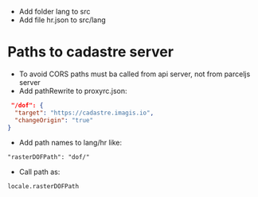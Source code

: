 * Add folder lang to src
* Add file hr.json to src/lang
# Paths to cadastre server
* To avoid CORS paths must ba called from api server, not from parceljs server
* Add pathRewrite to proxyrc.json:

```json
 "/dof": {
  "target": "https://cadastre.imagis.io",
  "changeOrigin": "true"
}
```

* Add path names to lang/hr like: 

```"rasterDOFPath": "dof/"```
* Call path as: 

```locale.rasterDOFPath```
